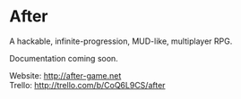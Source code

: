 # After
A hackable, infinite-progression, MUD-like, multiplayer RPG.

Documentation coming soon.

Website: http://after-game.net  
Trello: http://trello.com/b/CoQ6L9CS/after 